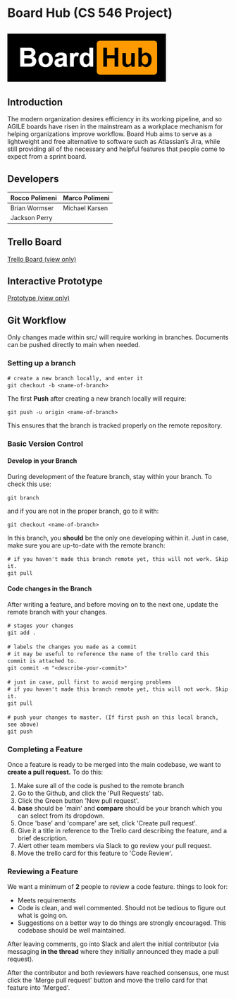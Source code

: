# Board Hub (CS 546 Project)

![Board Hub Logo](./images/logo.png)
---

## Introduction

The modern organization desires efficiency in its working pipeline, and so AGILE boards have risen in the mainstream as a workplace mechanism for helping organizations improve workflow. Board Hub aims to serve as a lightweight and free alternative to software such as Atlassian’s Jira, while still providing all of the necessary and helpful features that people come to expect from a sprint board.

## Developers

| Rocco Polimeni | Marco Polimeni |
|----------------|----------------|
| Brian Wormser  | Michael Karsen |
| Jackson Perry  |                |

## Trello Board

[Trello Board (view only)](https://trello.com/b/D0vqjiTc)

## Interactive Prototype

[Prototype (view only)](https://www.figma.com/proto/e3GyKOiHKpFe3oqK9P1VzG/Board-Hub?node-id=1%3A2&scaling=scale-down&page-id=0%3A1)

## Git Workflow

Only changes made within src/ will require working in branches. Documents can be pushed directly to main when needed.

### Setting up a branch

```
# create a new branch locally, and enter it
git checkout -b <name-of-branch>
```
The first **Push** after creating a new branch locally will require:
```
git push -u origin <name-of-branch>
```
This ensures that the branch is tracked properly on the remote repository.

### Basic Version Control

#### Develop in your Branch

During development of the feature branch, stay within your branch. To check this use:
```
git branch
```
and if you are not in the proper branch, go to it with:
```
git checkout <name-of-branch>
```
In this branch, you **should** be the only one developing within it. Just in case, make sure you are up-to-date with the remote branch:
```
# if you haven't made this branch remote yet, this will not work. Skip it.
git pull
```

#### Code changes in the Branch

After writing a feature, and before moving on to the next one, update the remote branch with your changes.
```
# stages your changes
git add .

# labels the changes you made as a commit
# it may be useful to reference the name of the trello card this commit is attached to.
git commit -m "<describe-your-commit>"

# just in case, pull first to avoid merging problems
# if you haven't made this branch remote yet, this will not work. Skip it.
git pull

# push your changes to master. (If first push on this local branch, see above)
git push
```

### Completing a Feature

Once a feature is ready to be merged into the main codebase, we want to **create a pull request.**
To do this:

1. Make sure all of the code is pushed to the remote branch
1. Go to the Github, and click the 'Pull Requests' tab.
1. Click the Green button 'New pull request'.
1. **base** should be 'main' and **compare** should be your branch which you can select from its dropdown.
1. Once 'base' and 'compare' are set, click 'Create pull request'.
1. Give it a title in reference to the Trello card describing the feature, and a brief description.
1. Alert other team members via Slack to go review your pull request.
1. Move the trello card for this feature to 'Code Review'.

### Reviewing a Feature

We want a minimum of **2** people to review a code feature. things to look for:

- Meets requirements
- Code is clean, and well commented. Should not be tedious to figure out what is going on.
- Suggestions on a better way to do things are strongly encouraged. This codebase should be well maintained.

After leaving comments, go into Slack and alert the initial contributor (via messaging **in the thread** where they initially announced they made a pull request).

After the contributor and both reviewers have reached consensus, one must click the 'Merge pull request' button and move the trello card for that feature into 'Merged'.
